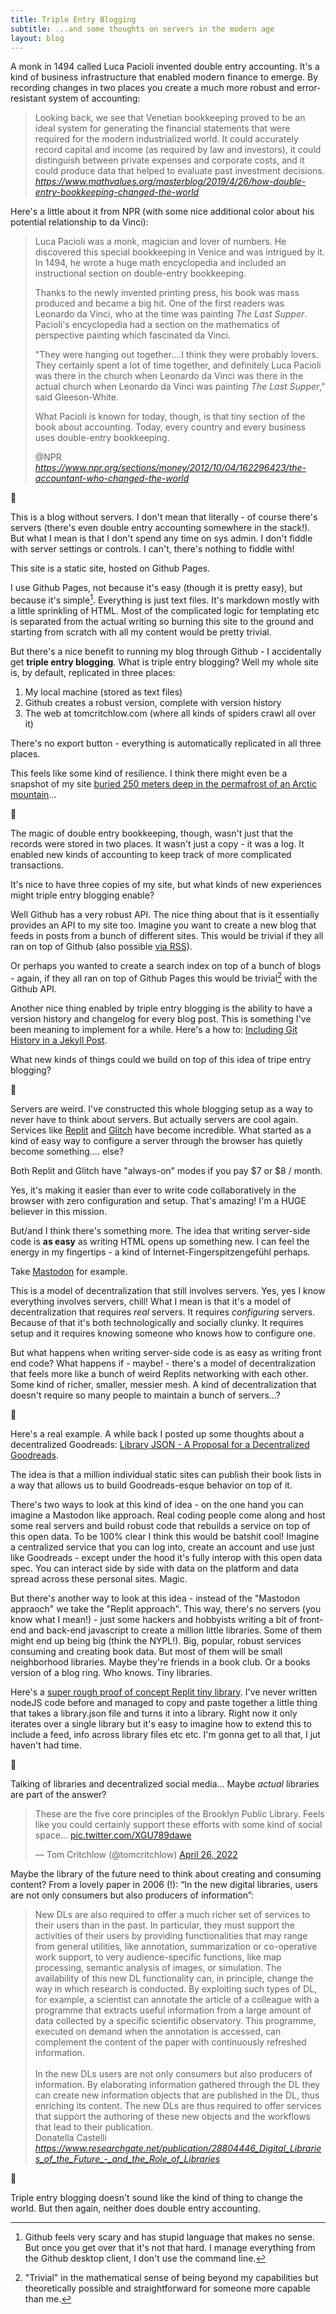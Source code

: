 ```yaml
---
title: Triple Entry Blogging
subtitle: ...and some thoughts on servers in the modern age
layout: blog
---
```


A monk in 1494 called Luca Pacioli invented double entry accounting. It's a kind of business infrastructure that enabled modern finance to emerge. By recording changes in two places you create a much more robust and error-resistant system of accounting:

<blockquote class="quoteback" darkmode="" data-title="How%20double-entry%20bookkeeping%20changed%20the%20world%20%E2%80%94%20MATH%20VALUES" data-author="Keith%20Devlin" cite="https://www.mathvalues.org/masterblog/2019/4/26/how-double-entry-bookkeeping-changed-the-world">
Looking back, we see that Venetian bookkeeping proved to be an ideal system for generating the financial statements that were required for the modern industrialized world. It could accurately record capital and income (as required by law and investors), it could distinguish between private expenses and corporate costs, and it could produce data that helped to evaluate past investment decisions.
<footer> <cite><a href="https://www.mathvalues.org/masterblog/2019/4/26/how-double-entry-bookkeeping-changed-the-world">https://www.mathvalues.org/masterblog/2019/4/26/how-double-entry-bookkeeping-changed-the-world</a></cite></footer>
</blockquote>
<script note="" src="https://cdn.jsdelivr.net/gh/Blogger-Peer-Review/quotebacks@1/quoteback.js"></script>

Here's a little about it from NPR (with some nice additional color about his potential relationship to da Vinci):

<blockquote class="quoteback" darkmode="" data-title="The%20Accountant%20Who%20Changed%20The%20World" data-author="@NPR" cite="https://www.npr.org/sections/money/2012/10/04/162296423/the-accountant-who-changed-the-world">
<p>Luca Pacioli was a monk, magician and lover of numbers. He discovered this special bookkeeping in Venice and was intrigued by it. In 1494, he wrote a huge math encyclopedia and included an instructional section on double-entry bookkeeping.</p>   <p>Thanks to the newly invented printing press, his book was mass produced and became a big hit. One of the first readers was Leonardo da Vinci, who at the time was painting <em>The Last Supper</em>. Pacioli's encyclopedia had a section on the mathematics of perspective painting which fascinated da Vinci.</p>   <p>"They were hanging out together....I think they were probably lovers. They certainly spent a lot of time together, and definitely Luca Pacioli was there in the church when Leonardo da Vinci was there in the actual church when Leonardo da Vinci was painting <em>The Last Supper</em>," said Gleeson-White.</p>   <p>What Pacioli is known for today, though, is that tiny section of the book about accounting. Today, every country and every business uses double-entry bookkeeping.</p>
<footer>@NPR <cite><a href="https://www.npr.org/sections/money/2012/10/04/162296423/the-accountant-who-changed-the-world">https://www.npr.org/sections/money/2012/10/04/162296423/the-accountant-who-changed-the-world</a></cite></footer>
</blockquote>
<script note="" src="https://cdn.jsdelivr.net/gh/Blogger-Peer-Review/quotebacks@1/quoteback.js"></script>

🔢

This is a blog without servers. I don't mean that literally - of course there's servers (there's even double entry accounting somewhere in the stack!). But what I mean is that I don't spend any time on sys admin. I don't fiddle with server settings or controls. I can't, there's nothing to fiddle with!

This site is a static site, hosted on Github Pages.

I use Github Pages, not because it's easy (though it is pretty easy), but because it's simple[^gui]. Everything is just text files. It's markdown mostly with a little sprinkling of HTML. Most of the complicated logic for templating etc is separated from the actual writing so burning this site to the ground and starting from scratch with all my content would be pretty trivial.

[^gui]: Github feels very scary and has stupid language that makes no sense. But once you get over that it's not that hard. I manage everything from the Github desktop client, I don't use the command line.

But there's a nice benefit to running my blog through Github - I accidentally get **triple entry blogging**. What is triple entry blogging? Well my whole site is, by default, replicated in three places:

1. My local machine (stored as text files)
2. Github creates a robust version, complete with version history
3. The web at tomcritchlow.com (where all kinds of spiders crawl all over it)

There's no export button - everything is automatically replicated in all three places.

This feels like some kind of resilience. I think there might even be a snapshot of my site [buried 250 meters deep in the permafrost of an Arctic mountain](https://archiveprogram.github.com/arctic-vault/)...

🔢

The magic of double entry bookkeeping, though,  wasn't just that the records were stored in two places. It wasn't just a copy - it was a log. It enabled new kinds of accounting to keep track of more complicated transactions.

It's nice to have three copies of my site, but what kinds of new experiences might triple entry blogging enable?

Well Github has a very robust API. The nice thing about that is it essentially provides an API to my site too. Imagine you want to create a new blog that feeds in posts from a bunch of different sites. This would be trivial if they all ran on top of Github (also possible [via RSS](https://tomcritchlow.com/2022/04/21/new-rss/)).

Or perhaps you wanted to create a search index on top of a bunch of blogs - again, if they all ran on top of Github Pages this would be trivial[^trivial] with the Github API.

[^trivial]: "Trivial" in the mathematical sense of being beyond my capabilities but theoretically possible and straightforward for someone more capable than me.

Another nice thing enabled by triple entry blogging is the ability to have a version history and changelog for every blog post. This is something I've been meaning to implement for a while. Here's a how to: [Including Git History in a Jekyll Post](https://ryanjduffy.github.io/blog/2016/01/08/including-git-history-in-a-jekyll-post.html).

What new kinds of things could we build on top of this idea of tripe entry blogging?

🔢

Servers are weird. I've constructed this whole blogging setup as a way to never have to think about servers. But actually servers are cool again. Services like [Replit](https://replit.com/) and [Glitch](https://glitch.com/) have become incredible. What started as a kind of easy way to configure a server through the browser has quietly become something.... else?

Both Replit and Glitch have "always-on" modes if you pay $7 or $8 / month.

Yes, it's making it easier than ever to write code collaboratively in the browser with zero configuration and setup. That's amazing! I'm a HUGE believer in this mission.

But/and I think there's something more. The idea that writing server-side code is **as easy** as writing HTML opens up something new. I can feel the energy in my fingertips - a kind of Internet-Fingerspitzengefühl perhaps.

Take [Mastodon](https://mastodon.social/) for example.

This is a model of decentralization that still involves servers. Yes, yes I know everything involves servers, chill! What I mean is that it's a model of decentralization that requires *real* servers. It requires *configuring* servers. Because of that it's both technologically and socially clunky. It requires setup and it requires knowing someone who knows how to configure one.

But what happens when writing server-side code is as easy as writing front end code? What happens if - maybe! - there's a model of decentralization that feels more like a bunch of weird Replits networking with each other. Some kind of richer, smaller, messier mesh. A kind of decentralization that doesn't require so many people to maintain a bunch of servers...?

🔢

Here's a real example. A while back I posted up some thoughts about a decentralized Goodreads: [Library JSON - A Proposal for a Decentralized Goodreads](https://tomcritchlow.com/2020/04/15/library-json/).

The idea is that a million individual static sites can publish their book lists in a way that allows us to build Goodreads-esque behavior on top of it.

There's two ways to look at this kind of idea - on the one hand you can imagine a Mastodon like approach. Real coding people come along and host some real servers and build robust code that rebuilds a service on top of this open data. To be 100% clear I think this would be batshit cool! Imagine a centralized service that you can log into, create an account and use just like Goodreads - except under the hood it's fully interop with this open data spec. You can interact side by side with data on the platform and data spread across these personal sites. Magic.

But there's another way to look at this idea - instead of the "Mastodon appraoch" we take the "Replit approach". This way, there's no servers (you know what I mean!) - just some hackers and hobbyists writing a bit of front-end and back-end javascript to create a million little libraries. Some of them might end up being big (think the NYPL!). Big, popular, robust services consuming and creating book data. But most of them will be small neighborhood libraries. Maybe they're friends in a book club. Or a books version of a blog ring. Who knows. Tiny libraries.

Here's a [super rough proof of concept Replit tiny library](https://library-json-node-2.tomcritchlow.repl.co/library?url=https://tomcritchlow.com/library.json). I've never written nodeJS code before and managed to copy and paste together a little thing that takes a library.json file and turns it into a library. Right now it only iterates over a single library but it's easy to imagine how to extend this to include a feed, info across library files etc etc. I'm gonna get to all that, I jut haven't had time.

🔢

Talking of libraries and decentralized social media... Maybe *actual* libraries are part of the answer?

<blockquote class="twitter-tweet"><p lang="en" dir="ltr">These are the five core principles of the Brooklyn Public Library. Feels like you could certainly support these efforts with some kind of social space... <a href="https://t.co/XGU789dawe">pic.twitter.com/XGU789dawe</a></p>&mdash; Tom Critchlow (@tomcritchlow) <a href="https://twitter.com/tomcritchlow/status/1519032093233270785?ref_src=twsrc%5Etfw">April 26, 2022</a></blockquote> <script async src="https://platform.twitter.com/widgets.js" charset="utf-8"></script>

Maybe the library of the future need to think about creating and consuming content? From a lovely paper in 2006 (!): “In the new digital libraries, users are not only consumers but also producers of information”:

<blockquote class="quoteback" darkmode="" data-title="(PDF) Digital Libraries of the Future - and the Role of Libraries" data-author="Donatella Castelli" cite="https://www.researchgate.net/publication/28804446_Digital_Libraries_of_the_Future_-_and_the_Role_of_Libraries">
New DLs are also required to offer a much richer set of services to their
users than in the past. In particular, they must support the activities of their users
by providing functionalities that may range from general utilities, like annotation,
summarization or co-operative work support, to very audience-specific functions,
like map processing, semantic analysis of images, or simulation. The availability of
this new DL functionality can, in principle, change the way in which research is
conducted. By exploiting such types of DL, for example, a scientist can annotate
the article of a colleague with a programme that extracts useful information from a
large amount of data collected by a specific scientific observatory. This
programme, executed on demand when the annotation is accessed, can
complement the content of the paper with continuously refreshed information.<div><br></div><div>In the new DLs users are not only consumers but also producers of
information. By elaborating information gathered through the DL they can create
new information objects that are published in the DL, thus enriching its content.
The new DLs are thus required to offer services that support the authoring of these
new objects and the workflows that lead to their publication. </div>
<footer>Donatella Castelli<cite> <a href="https://www.researchgate.net/publication/28804446_Digital_Libraries_of_the_Future_-_and_the_Role_of_Libraries">https://www.researchgate.net/publication/28804446_Digital_Libraries_of_the_Future_-_and_the_Role_of_Libraries</a></cite></footer>
</blockquote><script note="" src="https://cdn.jsdelivr.net/gh/Blogger-Peer-Review/quotebacks@1/quoteback.js"></script>

🔢

Triple entry blogging doesn't sound like the kind of thing to change the world. But then again, neither does double entry accounting. 
